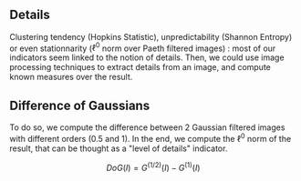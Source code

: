 ## Details

Clustering tendency (Hopkins Statistic), unpredictability (Shannon Entropy) or even stationnarity ($\ell^0$ norm over Paeth filtered images) : most of our indicators seem linked to the notion of details. Then, we could use image processing techniques to extract details from an image, and compute known measures over the result.

## Difference of Gaussians

To do so, we compute the difference between 2 Gaussian filtered images with different orders (0.5 and 1). In the end, we compute the $\ell^0$ norm of the result, that can be thought as a "level of details" indicator.

$$
DoG (I) = G^{(1/2)}(I) - G^{(1)}(I)
$$